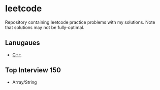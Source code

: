 # leetcode

Repository containing leetcode practice problems with my solutions. Note that solutions may not be fully-optimal.

## Lanugaues

- [C++](./c++/)

## Top Interview 150

- Array/String